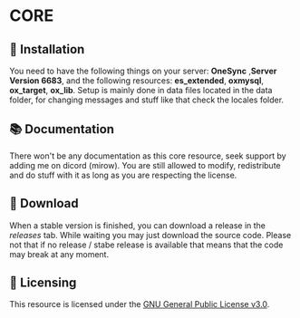 # CORE

## 🥇 Installation
You need to have the following things on your server: **OneSync** ,**Server Version 6683**, and the following resources: **es_extended**, **oxmysql**, **ox_target**, **ox_lib**.
Setup is mainly done in data files located in the data folder, for changing messages and stuff like that check the locales folder.

## 📚 Documentation
There won't be any documentation as this core resource, seek support by adding me on dicord (mirow). You are still allowed to modify, redistribute and do stuff with it as long as you are respecting the license.

## 💾 Download
When a stable version is finished, you can download a release in the *releases* tab. While waiting you may just download the source code. Please not that if no release / stabe release is available that means that the code may break at any moment.

## 📜 Licensing

This resource is licensed under the [GNU General Public License v3.0](https://www.gnu.org/licenses/gpl-3.0.de.html).